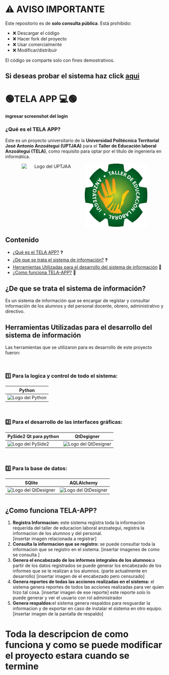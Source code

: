 # ⚠️ AVISO IMPORTANTE

Este repositorio es de **solo consulta pública**.
Está prohibido:

- ❌ Descargar el código 
- ❌ Hacer fork del proyecto  
- ❌ Usar comercialmente
- ❌ Modificar/distribuir

El código se comparte solo con fines demostrativos.

## Si deseas probar el sistema haz click [aqui](https://github.com/Enmanuel-86/TELA-APP/releases/tag/TELA-APP_Nuevas_versiones_(DEMO))



# 🟢TELA APP 💻🟢


**ingresar screenshot del login**


### ¿Qué es el TELA APP?
Este es un proyecto universitario de la **Universidad Politécnica Territorial José Antonio Anzoátegui (UPTJAA)** para el **Taller de Educación laboral Anzoátegui (TELA)**, como requisito para optar por el titulo de ingenieria en informática.

<div style="display: flex; justify-content: center; " align = "center">
  
  <img src="https://upload.wikimedia.org/wikipedia/commons/thumb/5/52/Logo_Uptjaa.svg/1200px-Logo_Uptjaa.svg.png" style="width: 180px; height: auto; margin-right: 20px;" alt="Logo del UPTJAA">
  <img src="./recursos_graficos_y_logicos/recursos_de_imagenes/Tela.png" style="width: 200px; height: auto;" alt="Logo del Tela">
  
</div>




## Contenido

- [¿Qué es el TELA APP?](#qué-es-el-tela-app) ❓
- [¿De que se trata el sistema de información?](#de-que-se-trata-el-sistema-de-información) ❓
- [Herramientas Utilizadas para el desarrollo del sistema de información](#herramientas-utilizadas-para-el-desarrollo-del-sistema-de-información) 🧰
- [¿Como funciona TELA-APP?](#como-funciona-tela-app) 💠



## ¿De que se trata el sistema de información?
Es un sistema de información que se encargar de registar y consultar información de los alumnos y del personal docente, obrero, administrativo y directivo.


## Herramientas Utilizadas para el desarrollo del sistema de información
Las herramientas que se utilizaron para es desarrollo de este proyecto fueron:

<br>

### 1️⃣ Para la logica y control de todo el sistema:

|Python|
|------|
|<img src="https://1000logos.net/wp-content/uploads/2020/08/Python-Logo-500x313.png" style="width: 200px; height: auto;" alt="Logo del Python">|

<br>

### 2️⃣ Para el desarrollo de las interfaces gráficas:

| PySide2 Qt para python| QtDegigner |                                            
|-------|------------|
| <img src="https://blogger.googleusercontent.com/img/b/R29vZ2xl/AVvXsEjJUL8HzxDTUqeR0el5XU3IzXM3YyGBiN7amgv0vaVRtnHxIjzJHzkl4f8WOo5U6NC2duzQlMH__8krkmNUJAhpXc0wu77oYbUh2-I3M9EG15rDcl8n20Ac35cMK6dngaW_yq-qlQ/s1600/pysideLogo.jpg" style="width: 150px; height: auto;" alt="Logo del PySide2">| <img src="https://flathub.org/_next/image?url=https%3A%2F%2Fdl.flathub.org%2Fmedia%2Fio%2Fqt%2FDesigner%2F256e688f981e073bb67f8847eba5316c%2Ficons%2F128x128%2Fio.qt.Designer.png&w=128&q=100"   style="width: 150px; height: auto;" alt="Logo del QtDesigner">|

<br>

### 3️⃣ Para la base de datos:


|SQlite|AQLAlchemy|
|------|----------|
|<img src="https://upload.wikimedia.org/wikipedia/commons/3/38/SQLite370.svg"   style="width: 150px; height: auto;" alt="Logo del QtDesigner">| <img src="https://learnbatta.com/assets/images/sqlalchemy/logo.png"   style="width: 150px; height: auto;" alt="Logo del QtDesigner">





# 
## ¿Como funciona TELA-APP?

<ol>
  <li>
    <b>Registra Informacion:</b> este sistema registra toda la informacion requerida del taller de educacion laboral anzoategui, registra la informacion de los alumnos y del personal.</li>
  [insertar imagen relacionada a registrar]

  <li>
    <b>Consulta la informacion que se registro:</b> se puede consultar toda la informacion que se registro en el sistema.
    [insertar imagenes de como se consulta ]
  </li>

  <li>
    <b>Genera el encabezado de los informes integrales de los alumnos:</b>a partir de los datos registrados se puede generar los encabezado de los informes que se le realizan a los alumnos. (parte actualmente en desarrollo)
    [insertar imagen de el encabezado pero censurado]
  </li>

  <li>
    <b>Genera reportes de todas las acciones realizadas en el sistema:</b> el sistema genera reportes de todos las       acciones realizadas para ver quien hizo tal cosa.
    [insertar imagen de ese reporte]
    este reporte solo lo puede generar y ver el usuario con rol administrador 
    
  </li>


  <li>
    <b>Genera respaldos:</b>el sistema genera respaldos para resguardar la informacion y de exportar en caso de  instalar el sistema en otro equipo.
    [insertar imagen de la pantalla de respaldo]
  
  </li>  

  
</ol>


<h1>Toda la descripcion de como funciona y como se puede modificar el proyecto estara cuando se termine</h1>




